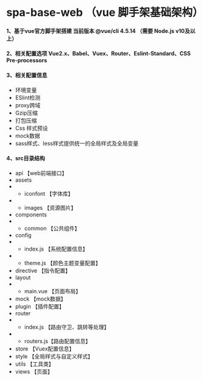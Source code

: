 # spa-base-web （vue 脚手架基础架构）
#### 1、基于vue官方脚手架搭建 当前版本 @vue/cli 4.5.14 （需要 Node.js v10及以上）
#### 2、相关配置选项 Vue2.x、Babel、Vuex、Router、Eslint-Standard、CSS Pre-processors
#### 3、相关配置信息
- 环境变量
- ESlint检测
- proxy跨域
- Gzip压缩
- 打包压缩
- Css 样式预设
- mock数据
- sass样式、less样式提供统一的全局样式及全局变量

#### 4、src目录结构
- api  【web前端接口】
- assets
- - iconfont 【字体库】
- - images  【资源图片】
- components
- - common  【公共组件】
- config
- - index.js  【系统配置信息】
- - theme.js  【颜色主题变量配置】
- directive   【指令配置】
- layout
- - main.vue  【页面布局】
- mock        【mock数据】
- plugin      【插件配置】
- router    
- - index.js  【路由守卫、跳转等处理】    
- - routers.js【路由配置信息】 
- store       【Vuex配置信息】 
- style       【全局样式与自定义样式】 
- utils       【工具类】 
- views       【页面】 
